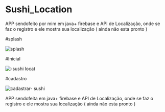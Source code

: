 # Sushi_Location
APP  sendofeito por mim em java+ firebase e API de Localização, onde se faz o registro e ele mostra sua localização ( ainda não esta pronto ) 


#splash 

![splash](https://user-images.githubusercontent.com/116360866/202261080-bd44815d-23ac-49a2-a66d-43b250b52dd6.png)

#Inicial

![-sushi locat](https://user-images.githubusercontent.com/116360866/202261144-b3a2a678-92ac-4500-8034-44f7f2787f70.png)

#cadastro

![cadastrar- sushi ](https://user-images.githubusercontent.com/116360866/202261319-a83412f6-557d-4f36-b38a-6b75d2602025.png)


APP  sendofeita em java+ firebase e API de Localização, onde se faz o registro e ele mostra sua localização ( ainda não esta pronto ) 
